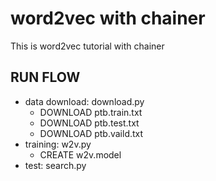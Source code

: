 # word2vec with chainer

This is word2vec tutorial with chainer

## RUN FLOW
- data download: download.py
  - DOWNLOAD ptb.train.txt
  - DOWNLOAD ptb.test.txt
  - DOWNLOAD ptb.vaild.txt
- training: w2v.py
  - CREATE w2v.model
- test: search.py
